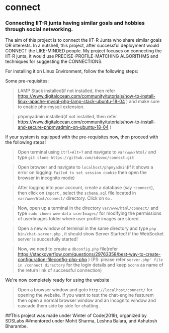 # connect
### Connecting IIT-R junta having similar goals and hobbies through social networking.

The aim of this project is to connect the IIT-R Junta who share similar goals OR
interests. In a nutshell, this project, after successful deployment would CONNECT
the LIKE-MINDED people. My project focuses on connecting the IIT-R junta, it would
use PRECISE-PROFILE-MATCHING ALGORITHMS and techniques for suggesting the
CONNECTIONS.

For installing it on Linux Environment, follow the following steps:

Some pre-requisites:

> LAMP Stack installed(if not installed, then refer https://www.digitalocean.com/community/tutorials/how-to-install-linux-apache-mysql-php-lamp-stack-ubuntu-18-04 ) and make sure to enable php-mysqli extension.

> phpmyadmin installed(if not installed, then refer https://www.digitalocean.com/community/tutorials/how-to-install-and-secure-phpmyadmin-on-ubuntu-18-04 )

If your system is equipped with the pre-requisites now, then proceed with the following steps!

> Open terminal using `Ctrl+Alt+T` and navigate to `var/www/html/` and type `git clone https://github.com/sdswoc/connect.git`

> Open browser and navigate to `localhost/phpmyadmin`(if it shows a error on logging:
```Failed to set session cookie``` 
then open the browser in incognito mode)

> After logging into your account, create a database (say `rconnect`), then click on `Import` , select the `schema.sql` file located in `var/www/html/connect/` directory. Click on `Go` .

> Now, open up a terminal in the directory `var/www/html/connect/` and type `sudo chown www-data userImages/` for modifying the permissions of userImages folder where user profile images are stored.

> Open a new window of terminal in the same directory and type `php bin/chat-server.php` , it should show Server Started! if the WebSocket server is succesfully started!

> Now, we need to create a `dbconfig.php` file(refer https://stackoverflow.com/questions/29763358/best-way-to-create-configuration-fileconfig-php-php ) (PS: please refer `server.php' file in /connect directory` for the login details and keep `$conn` as name of the return link of successful connection)

We're now completely ready for using the website

>Open a browser window and goto `http://localhost/connect/` for opening the website.
>If you want to test the chat-engine featurem then open a normal browser window and an Incognito window and cascade them side by side for chatting.

##This project was made under Winter of Code(2019), organized by SDSLabs
##mentored under Mohit Sharma, Leshna Balara, and Ashutosh Bharambe.

